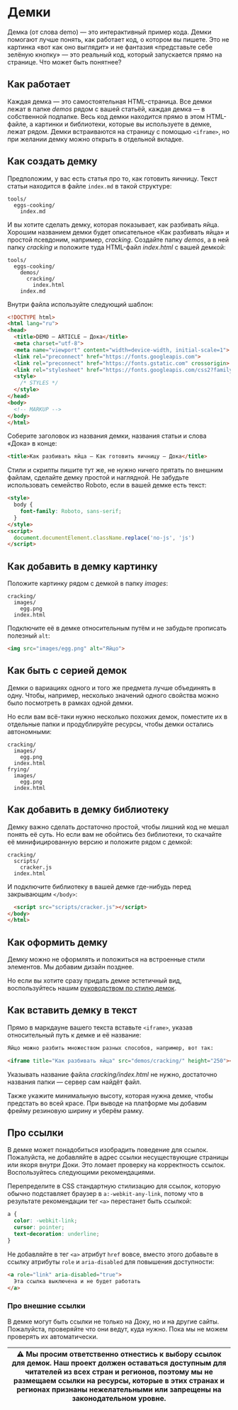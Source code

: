 # Демки

Демка (от слова demo) — это интерактивный пример кода. Демки помогают лучше понять, как работает код, о котором вы пишете. Это не картинка «вот как оно выглядит» и не фантазия «представьте себе зелёную кнопку» — это реальный код, который запускается прямо на странице. Что может быть понятнее?

## Как работает

Каждая демка — это самостоятельная HTML-страница. Все демки лежат в папке _demos_ рядом с вашей статьёй, каждая демка — в собственной подпапке. Весь код демки находится прямо в этом HTML-файле, а картинки и библиотеки, которые вы используете в демке, лежат рядом. Демки встраиваются на страницу с помощью `<iframe>`, но при желании демку можно открыть в отдельной вкладке.

## Как создать демку

Предположим, у вас есть статья про то, как готовить яичницу. Текст статьи находится в файле `index.md` в такой структуре:

```
tools/
  eggs-cooking/
    index.md
```

И вы хотите сделать демку, которая показывает, как разбивать яйца. Хорошим названием демки будет описательное «Как разбивать яйца» и простой псевдоним, например, _cracking_. Создайте папку _demos_, а в ней папку _cracking_ и положите туда HTML-файл _index.html_ с вашей демкой:

```
tools/
  eggs-cooking/
    demos/
      cracking/
        index.html
    index.md
```

Внутри файла используйте следующий шаблон:

```html
<!DOCTYPE html>
<html lang="ru">
<head>
  <title>DEMO — ARTICLE — Дока</title>
  <meta charset="utf-8">
  <meta name="viewport" content="width=device-width, initial-scale=1">
  <link rel="preconnect" href="https://fonts.googleapis.com">
  <link rel="preconnect" href="https://fonts.gstatic.com" crossorigin>
  <link rel="stylesheet" href="https://fonts.googleapis.com/css2?family=Roboto&display=swap">
  <style>
    /* STYLES */
  </style>
</head>
<body>
  <!-- MARKUP -->
</body>
</html>
```

Соберите заголовок из названия демки, названия статьи и слова «Дока» в конце:

```html
<title>Как разбивать яйца — Как готовить яичницу — Дока</title>
```

Стили и скрипты пишите тут же, не нужно ничего прятать по внешним файлам, сделайте демку простой и наглядной. Не забудьте использовать семейство Roboto, если в вашей демке есть текст:

```html
<style>
  body {
    font-family: Roboto, sans-serif;
  }
</style>
<script>
  document.documentElement.className.replace('no-js', 'js')
</script>
```

## Как добавить в демку картинку

Положите картинку рядом с демкой в папку _images_:

```
cracking/
  images/
    egg.png
  index.html
```

Подключите её в демке относительным путём и не забудьте прописать полезный `alt`:

```html
<img src="images/egg.png" alt="Яйцо">
```

## Как быть с серией демок

Демки о вариациях одного и того же предмета лучше объединять в одну. Чтобы, например, несколько значений одного свойства можно было посмотреть в рамках одной демки.

Но если вам всё-таки нужно несколько похожих демок, поместите их в отдельные папки и продублируйте ресурсы, чтобы демки остались автономными:

```
cracking/
  images/
    egg.png
  index.html
frying/
  images/
    egg.png
  index.html
```

## Как добавить в демку библиотеку

Демку важно сделать достаточно простой, чтобы лишний код не мешал понять её суть. Но если вам не обойтись без библиотеки, то скачайте её минифицированную версию и положите рядом с демкой:

```
cracking/
  scripts/
    cracker.js
  index.html
```

И подключите библиотеку в вашей демке где-нибудь перед закрывающим `</body>`:

```html
  <script src="scripts/cracker.js"></script>
</body>
</html>
```

## Как оформить демку

Демку можно не оформлять и положиться на встроенные стили элементов. Мы добавим дизайн позднее.

Но если вы хотите сразу придать демке эстетичный вид, воспользуйтесь нашим [руководством по стилю демок](https://github.com/doka-guide/content/blob/main/docs/demos/style.md).

## Как вставить демку в текст

Прямо в маркдауне вашего текста вставьте `<iframe>`, указав относительный путь к демке и её название:

```markdown
Яйцо можно разбить множеством разных способов, например, вот так:

<iframe title="Как разбивать яйца" src="demos/cracking/" height="250"></iframe>
```

Указывать название файла _cracking/index.html_ не нужно, достаточно названия папки — сервер сам найдёт файл.

Также укажите минимальную высоту, которая нужна демке, чтобы предстать во всей красе. При выводе на платформе мы добавим фрейму резиновую ширину и уберём рамку.

## Про ссылки

В демке может понадобиться изобрадить поведение для ссылок. Пожалуйста, не добавляйте в адрес ссылки несуществующие страницы или якоря внутри Доки. Это ломает проверку на корректность ссылок. Воспользуйтесь следующими рекомендациями.

Перепределите в CSS стандартную стилизацию для ссылок, которую обычно подставляет браузер в `a:-webkit-any-link`, потому что в результате рекомендации тег `<a>` перестанет быть ссылкой:

```css
a {
  color: -webkit-link;
  cursor: pointer;
  text-decoration: underline;
}
```

Не добавляйте в тег `<a>` атрибут `href` вовсе, вместо этого добавьте в ссылку атрибуты `role` и `aria-disabled` для повышения доступности:

```html
<a role="link" aria-disabled="true">
  Эта ссылка выключена и не будет работать
</a>
```

### Про внешние ссылки

В демке могут быть ссылки не только на Доку, но и на другие сайты. Пожалуйста, проверяйте что они ведут, куда нужно. Пока мы не можем проверять их автоматически.

| ⚠️ Мы просим ответственно отнестись к выбору ссылок для демок. Наш проект должен оставаться доступным для читателей из всех стран и регионов, поэтому мы не размещаем ссылки на ресурсы, которые в этих странах и регионах признаны нежелательными или запрещены на законодательном уровне.|
| --- |
